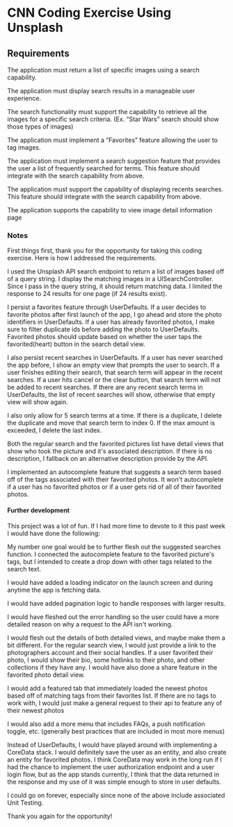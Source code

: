 #  CNN Coding Exercise Using Unsplash

## Requirements
The application must return a list of specific images using a search capability.

The application must display search results in a manageable user experience.

The search functionality must support the capability to retrieve all the images for a specific search criteria.  (Ex. “Star Wars” search should show those types of images)

The application must implement a “Favorites” feature allowing the user to tag images.

The application must implement a search suggestion feature that provides the user a list of frequently searched for terms.  This feature should integrate with the search capability from above.

The application must support the capability of displaying recents searches.  This feature should integrate with the search capability from above.

The application supports the capability to view image detail information page

### Notes

First things first, thank you for the opportunity for taking this coding exercise.  Here is how I addressed the requirements.

I used the Unsplash API search endpoint to return a list of images based off of a query string.  I display the matching images in a UISearchController.  Since I pass in the query string, it should return matching data.  I limited the response to 24 results for one page (if 24 results exist).

I persist a favorites feature through UserDefaults.  If a user decides to favorite photos after first launch of the app, I go ahead and store the photo identifiers in UserDefaults.  If a user has already favorited photos, I make sure to filter duplicate ids before adding the photo to UserDefaults.  Favorited photos should update based on whether the user taps the favorited(heart) button in the search detail view.

I also persist recent searches in UserDefaults.  If a user has never searched the app before, I show an empty view that prompts the user to search.  If a user finishes editing their search, that search term will appear in the recent searches.  If a user hits cancel or the clear button, that search term will not be added to recent searches.  If there are any recent search terms in UserDefaults, the list of recent searches will show, otherwise that empty view will show again.  

I also only allow for 5 search terms at a time.  If there is a duplicate, I delete the duplicate and move that search term to index 0.  If the max amount is exceeded, I delete the last index.

Both the regular search and the favorited pictures list have detail views that show who took the picture and it's associated description.  If there is no description, I fallback on an alternative description provide by the API.

I implemented an autocomplete feature that suggests a search term based off of the tags associated with their favorited photos.  It won't autocomplete if a user has no favorited photos or if a user gets rid of all of their favorited photos.

#### Further development

This project was a lot of fun.  If I had more time to devote to it this past week I would have done the following:

My number one goal would be to further flesh out the suggested searches function.  I connected the autocomplete feature to the favorited picture's tags, but I intended to create a drop down with other tags related to the search text.  

I would have added a loading indicator on the launch screen and during anytime the app is fetching data.

I would have added pagination logic to handle responses with larger results.

I would have fleshed out the error handling so the user could have a more detailed reason on why a request to the API isn't working.

I would flesh out the details of both detailed views, and maybe make them a bit different.  For the regular search view, I would just provide a link to the photographers account and their social handles.  If a user favorited their photo, I would show their bio, some hotlinks to their photo, and other collections if they have any.  I would have also done a share feature in the favorited photo detail view.

I would add a featured tab that immediately loaded the newest photos based off of matching tags from their favorites list.  If there are no tags to work with, I would just make a general request to their api to feature any of their newest photos

I would also add a more menu that includes FAQs, a push notification toggle, etc. (generally best practices that are included in most more menus)

Instead of UserDefaults, I would have played around with implementing a CoreData stack.  I would definitely save the user as an entity, and also create an entity for favorited photos.  I think CoreData may work in the long run if I had the chance to implement the user authorization endpoint and a user login flow, but as the app stands currently, I think that the data returned in the response and my use of it was simple enough to store in user defaults.

I could go on forever, especially since none of the above include associated Unit Testing.

Thank you again for the opportunity!
